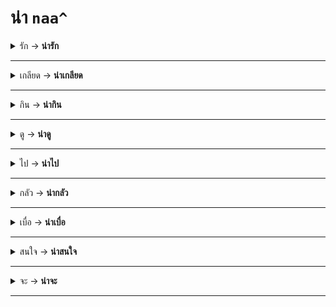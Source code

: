 # น่า `naa^`

<details>
  <summary>
    รัก → <b>น่ารัก</b>
  </summary>
  <details>
    <summary>
      <code>
        rak´ → naa^ rak´
      </code>
    </summary>
    love → cute (lovable)
  </details>
</details>

---

<details>
  <summary>
    เกลียด → <b>น่าเกลียด</b>
  </summary>
  <details>
    <summary>
      <code>
        kliad` → naa^ kliad`
      </code>
    </summary>
    hate → ugly (hateable)
  </details>
</details>

---

<details>
  <summary>
    กิน → <b>น่ากิน</b>
  </summary>
  <details>
    <summary>
      <code>
        kin → naa^ kin
      </code>
    </summary>
    eat → look delicious
  </details>
</details>

---

<details>
  <summary>
    ดู → <b>น่าดู</b>
  </summary>
  <details>
    <summary>
      <code>
        duu → naa^ duu
      </code>
    </summary>
    watch → an attractive (TV program / series / movies)
  </details>
</details>

---

<details>
  <summary>
    ไป → <b>น่าไป</b>
  </summary>
  <details>
    <summary>
      <code>
        pai → naa^ pai
      </code>
    </summary>
    go → an attractive place
  </details>
</details>

---

<details>
  <summary>
    กลัว → <b>น่ากลัว</b>
  </summary>
  <details>
    <summary>
      <code>
        klia → naa^ klia
      </code>
    </summary>
    be scared of → scary
  </details>
</details>

---

<details>
  <summary>
    เบื่อ → <b>น่าเบื่อ</b>
  </summary>
  <details>
    <summary>
      <code>
        buea` → naa^ buea`
      </code>
    </summary>
    get bored → be boring
  </details>
</details>

---

<details>
  <summary>
    สนใจ → <b>น่าสนใจ</b>
  </summary>
  <details>
    <summary>
      <code>
        sonˇ cai → naa^ sonˇ cai
      </code>
    </summary>
    get interested → be interesting
  </details>
</details>

---

<details>
  <summary>
    จะ → <b>น่าจะ</b>
  </summary>
  <details>
    <summary>
      <code>
        ca` → naa^ ca`
      </code>
    </summary>
    will → maybe
  </details>
</details>

---
